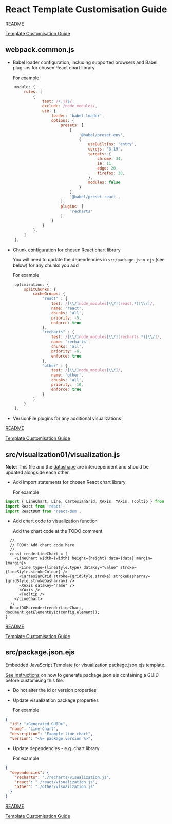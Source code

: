 # React Template Customisation Guide

[README](../README.md)

[Template Customisation Guide](./template-customisation-guide.md#webpackcommonjs)

## webpack.common.js

* Babel loader configuration, including supported browsers and Babel plug-ins for chosen React chart library

  For example

```JavaScript
    module: {
        rules: [
            {
                test: /\.js$/,
                exclude: /node_modules/,
                use: {
                    loader: 'babel-loader',
                    options: {
                        presets: [
                            [
                                '@babel/preset-env',
                                {
                                    useBuiltIns: 'entry',
                                    corejs: '3.19',
                                    targets: {
                                        chrome: 34,
                                        ie: 11,
                                        edge: 20,
                                        firefox: 30,
                                    },
                                    modules: false
                                }
                            ],
                            '@babel/preset-react',
                        ],
                        plugins: [
                            'recharts'
                        ],
                    }
                }
            },
        ]
    },
```

* Chunk configuration for chosen React chart library

  You will need to update the dependencies in `src/package.json.ejs` (see below) for any chunks you add

  For example

```JavaScript
    optimization: {
        splitChunks: {
            cacheGroups: {
                "react" : {
                    test: /[\\/]node_modules[\\/](react.*)[\\/]/,
                    name: 'react',
                    chunks: 'all',
                    priority: -5,
                    enforce: true
                },
                "recharts" : {
                    test: /[\\/]node_modules[\\/](recharts.*)[\\/]/,
                    name: 'recharts',
                    chunks: 'all',
                    priority: -6,
                    enforce: true
                },
                "other" : {
                    test: /[\\/]node_modules[\\/]/,
                    name: 'other',
                    chunks: 'all',
                    priority: -10,
                    enforce: true
                }
            }
        }
    },
```

* VersionFile plugins for any additional visualizations

[README](../README.md)

[Template Customisation Guide](./template-customisation-guide.md#webpackcommonjs)

## src/visualization01/visualization.js

__Note__: This file and the [datashape](./template-customisation-guide.md#srcvisualization01visualizationdatashapegql) are interdependent and should be updated alongside each other.

* Add import statements for chosen React chart library

  For example

```JavaScript
import { LineChart, Line, CartesianGrid, XAxis, YAxis, Tooltip } from 'recharts';
import React from 'react';
import ReactDOM from 'react-dom';
```

* Add chart code to visualization function

    Add the chart code at the TODO comment

```JSX
  //
  // TODO: Add chart code here
  //
  const renderLineChart = (
    <LineChart width={width} height={height} data={data} margin={margin}>
      <Line type={lineStyle.type} dataKey="value" stroke={lineStyle.strokeColour} />
      <CartesianGrid stroke={gridStyle.stroke} strokeDasharray={gridStyle.strokeDasharray} />
      <XAxis dataKey="name" />
      <YAxis />
      <Tooltip />
    </LineChart>
  );
  ReactDOM.render(renderLineChart, document.getElementById(config.element));
}
```

[README](../README.md)

[Template Customisation Guide](./template-customisation-guide.md#srcvisualization01visualizationjs)

## src/package.json.ejs

Embedded JavaScript Template for visualization package.json.ejs template.

[See instructions](./template-customisation-guide.md#generate-guids) on how to generate package.json.ejs containing a GUID before customising this file.

* Do not alter the id or version properties
* Update visualization package properties

    For example

```JSON
{
  "id": "<Generated GUID>",
  "name": "Line Chart",
  "description": "Example line chart",
  "version": "<%= package.version %>",
```

* Update dependencies - e.g. chart library

  For example

```JSON
{
  "dependencies": {
    "recharts": "./recharts/visualization.js",
    "react": "./react/visualization.js",
    "other": "./other/visualization.js"
  }
}
```

[README](../README.md)

[Template Customisation Guide](./template-customisation-guide.md#srcpackagejsonejs)
